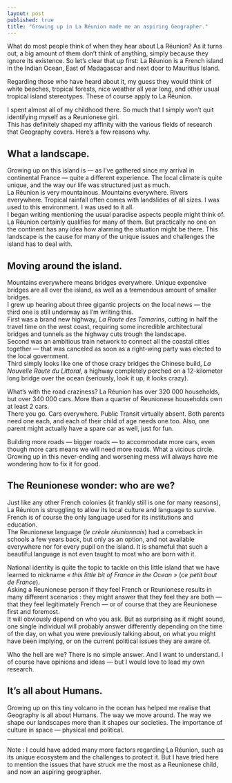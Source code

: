 ```yaml
---
layout: post
published: true
title: "Growing up in La Réunion made me an aspiring Geographer."
---
```

What do most people think of when they hear about La Réunion? As it turns out, a big amount of them don’t think of anything, simply because they ignore its existence. So let’s clear that up first: La Réunion is a French island in the Indian Ocean, East of Madagascar and next door to Mauritius Island.

Regarding those who have heard about it, my guess they would think of white beaches, tropical forests, nice weather all year long, and other usual tropical island stereotypes. These of course apply to La Réunion.

I spent almost all of my childhood there. So much that I simply won’t quit identifying myself as a Reunionese girl.  
This has definitely shaped my affinity with the various fields of research that Geography covers. Here’s a few reasons why.

## What a landscape.
Growing up on this island is — as I’ve gathered since my arrival in continental France — quite a different experience. The local climate is quite unique, and the way our life was structured just as much.  
La Réunion is very mountainous. Mountains everywhere. Rivers everywhere. Tropical rainfall often comes with landslides of all sizes. I was used to this environment. I was used to it all.  
I began writing mentioning the usual paradise aspects people might think of. La Réunion certainly qualifies for many of them. But practically no one on the continent has any idea how alarming the situation might be there. This landscape is the cause for many of the unique issues and challenges the island has to deal with.

## Moving around the island.
Mountains everywhere means bridges everywhere. Unique expensive bridges are all over the island, as well as a tremendous amount of smaller bridges.  
I grew up hearing about three gigantic projects on the local news — the third one is still underway as I’m writing this.  
First was a brand new highway, _La Route des Tamarins_, cutting in half the travel time on the west coast, requiring some incredible architectural bridges and tunnels as the highway cuts trough the landscape.  
Second was an ambitious train network to connect all the coastal cities together — that was canceled as soon as a right-wing party was elected to the local government.  
Third simply looks like one of those crazy bridges the Chinese build, _La Nouvelle Route du Littoral_, a highway completely perched on a 12-kilometer long bridge over the ocean (seriously, look it up, it looks crazy).

What’s with the road craziness? La Réunion has over 320 000 households, but over 340 000 cars. More than a quarter of Reunionese households own at least 2 cars.  
There you go. Cars everywhere. Public Transit virtually absent. Both parents need one each, and each of their child of age needs one too. Also, one parent might actually have a spare car as well, just for fun.  

Building more roads — bigger roads — to accommodate more cars, even though more cars means we will need more roads. What a vicious circle.  
Growing up in this never-ending and worsening mess will always have me wondering how to fix it for good.

## The Reunionese wonder: who are we?
Just like any other French colonies (it frankly still is one for many reasons), La Réunion is struggling to allow its local culture and language to survive. French is of course the only language used for its institutions and education.  
The Reunionese language (_le créole réunionnais_) had a comeback in schools a few years back, but only as an option, and not available everywhere nor for every pupil on the island. It is shameful that such a beautiful language is not even taught to most who are born with it.

National identity is quite the topic to tackle on this little island that we have learned to nickname _« this little bit of France in the Ocean »_ (_ce petit bout de France_).  
Asking a Reunionese person if they feel French or Reunionese results in many different scenarios : they might answer that they feel they are both — that they feel legitimately French — or of course that they are Reunionese first and foremost.  
It will obviously depend on who you ask. But as surprising as it might sound, one single individual will probably answer differently depending on the time of the day, on what you were previously talking about, on what you might have been implying, or on the current political issues they are aware of.

Who the hell are we? There is no simple answer. And I want to understand. I of course have opinions and ideas — but I would love to lead my own research.

## It’s all about Humans.
Growing up on this tiny volcano in the ocean has helped me realise that Geography is all about Humans. The way we move around. The way we shape our landscapes more than it shapes our societies. The importance of culture in space — physical and political.
- - - -

Note : I could have added many more factors regarding La Réunion, such as its unique ecosystem and the challenges to protect it. But I have tried here to mention the issues that have struck me the most as a Reunionese child, and now an aspiring geographer.
